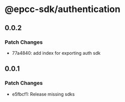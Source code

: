 # @epcc-sdk/authentication

## 0.0.2

### Patch Changes

- 77a4840: add index for exporting auth sdk

## 0.0.1

### Patch Changes

- e5fbcf1: Release missing sdks
